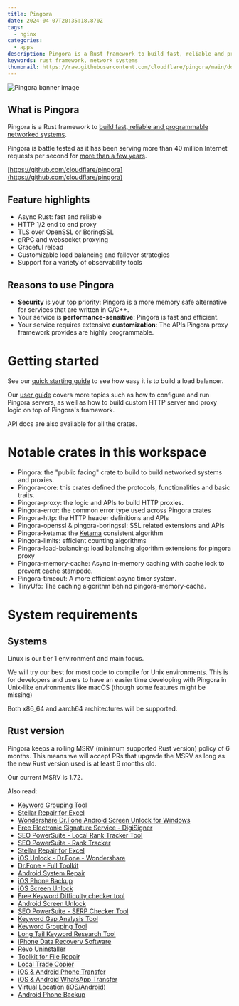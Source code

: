 ```yaml
---
title: Pingora
date: 2024-04-07T20:35:18.870Z
tags: 
  - nginx
categories: 
  - apps
description: Pingora is a Rust framework to build fast, reliable and programmable networked systems.
keywords: rust framework, network systems
thumbnail: https://raw.githubusercontent.com/cloudflare/pingora/main/docs/assets/pingora_banner.png
---
```


![Pingora banner image](https://raw.githubusercontent.com/cloudflare/pingora/main/docs/assets/pingora_banner.png)

## What is Pingora

Pingora is a Rust framework to [build fast, reliable and programmable networked systems](https://blog.cloudflare.com/pingora-open-source).

Pingora is battle tested as it has been serving more than 40 million Internet requests per second for [more than a few years](https://blog.cloudflare.com/how-we-built-pingora-the-proxy-that-connects-cloudflare-to-the-internet).

[https://github.com/cloudflare/pingora](https://github.com/cloudflare/pingora)

## Feature highlights

* Async Rust: fast and reliable
* HTTP 1/2 end to end proxy
* TLS over OpenSSL or BoringSSL
* gRPC and websocket proxying
* Graceful reload
* Customizable load balancing and failover strategies
* Support for a variety of observability tools

## Reasons to use Pingora

* **Security** is your top priority: Pingora is a more memory safe alternative for services that are written in C/C++.
* Your service is **performance-sensitive**: Pingora is fast and efficient.
* Your service requires extensive **customization**: The APIs Pingora proxy framework provides are highly programmable.

# Getting started

See our [quick starting guide](https://github.com/cloudflare/pingora/blob/main/docs/quick_start.md) to see how easy it is to build a load balancer.

Our [user guide](https://github.com/cloudflare/pingora/blob/main/docs/user_guide/index.md) covers more topics such as how to configure and run Pingora servers, as well as how to build custom HTTP server and proxy logic on top of Pingora's framework.

API docs are also available for all the crates.

# Notable crates in this workspace

* Pingora: the "public facing" crate to build to build networked systems and proxies.
* Pingora-core: this crates defined the protocols, functionalities and basic traits.
* Pingora-proxy: the logic and APIs to build HTTP proxies.
* Pingora-error: the common error type used across Pingora crates
* Pingora-http: the HTTP header definitions and APIs
* Pingora-openssl & pingora-boringssl: SSL related extensions and APIs
* Pingora-ketama: the [Ketama](https://github.com/RJ/ketama) consistent algorithm
* Pingora-limits: efficient counting algorithms
* Pingora-load-balancing: load balancing algorithm extensions for pingora proxy
* Pingora-memory-cache: Async in-memory caching with cache lock to prevent cache stampede.
* Pingora-timeout: A more efficient async timer system.
* TinyUfo: The caching algorithm behind pingora-memory-cache.

# System requirements

## Systems

Linux is our tier 1 environment and main focus.

We will try our best for most code to compile for Unix environments. This is for developers and users to have an easier time developing with Pingora in Unix-like environments like macOS (though some features might be missing)

Both x86_64 and aarch64 architectures will be supported.

## Rust version

Pingora keeps a rolling MSRV (minimum supported Rust version) policy of 6 months. This means we will accept PRs that upgrade the MSRV as long as the new Rust version used is at least 6 months old.

Our current MSRV is 1.72.

<span class="atpl-alsoreadstyle">Also read:</span>
<div><ul>
<li><a href="https://tools.techidaily.com/link-assistant/keyword-research/keyword-grouper/" ><u>Keyword Grouping Tool</u></a></li>
<li><a href="https://tools.techidaily.com/stellardata-recovery/repaire-for-excel/" ><u>Stellar Repair for Excel</u></a></li>
<li><a href="https://tools.techidaily.com/wondershare-dr-fone-unlock-android-screen-for-win/" ><u>Wondershare Dr.Fone Android Screen Unlock for Windows</u></a></li>
<li><a href="https://tools.techidaily.com/digisigner/" ><u>Free Electronic Signature Service - DigiSigner</u></a></li>
<li><a href="https://tools.techidaily.com/link-assistant-rank-tracker-local-rankings/" ><u>SEO PowerSuite - Local Rank Tracker Tool</u></a></li>
<li><a href="https://tools.techidaily.com/link-assistant-rank-tracker/" ><u>SEO PowerSuite - Rank Tracker</u></a></li>
<li><a href="https://tools.techidaily.com/repaire-for-excel/" ><u>Stellar Repair for Excel</u></a></li>
<li><a href="https://tools.techidaily.com/ios-unlock-dr-fone-wondershare/" ><u>iOS Unlock - Dr.Fone - Wondershare</u></a></li>
<li><a href="https://tools.techidaily.com/wondershare/drfone/drfone-toolkit/" ><u>Dr.Fone - Full Toolkit</u></a></li>
<li><a href="https://tools.techidaily.com/wondershare/drfone/android-repair/" ><u>Android System Repair</u></a></li>
<li><a href="https://tools.techidaily.com/iphone-backup-and-restore/" ><u>iOS Phone Backup</u></a></li>
<li><a href="https://tools.techidaily.com/iphone-unlock/" ><u>iOS Screen Unlock </u></a></li>
<li><a href="https://tools.techidaily.com/link-assistant/keyword-research/keyword-difficulty-tool/" ><u>Free Keyword Difficulty checker tool</u></a></li>
<li><a href="https://tools.techidaily.com/unlock-android-screen/" ><u>Android Screen Unlock</u></a></li>
<li><a href="https://tools.techidaily.com/link-assistant-rank-tracker-serp-analysis/" ><u>SEO PowerSuite - SERP Checker Tool</u></a></li>
<li><a href="https://tools.techidaily.com/link-assistant/keyword-research/keyword-gap/" ><u>Keyword Gap Analysis Tool</u></a></li>
<li><a href="https://tools.techidaily.com/keyword-grouper/" ><u>Keyword Grouping Tool</u></a></li>
<li><a href="https://tools.techidaily.com/link-assistant/keyword-research/long-tail-keyword-research-tool/" ><u>Long Tail Keyword Research Tool</u></a></li>
<li><a href="https://tools.techidaily.com/data-recovery-ios/" ><u>iPhone Data Recovery Software</u></a></li>
<li><a href="https://tools.techidaily.com/revouninstaller/" ><u>Revo Uninstaller</u></a></li>
<li><a href="https://tools.techidaily.com/stellardata-recovery/file-repair-toolkit/" ><u>Toolkit for File Repair</u></a></li>
<li><a href="https://tools.techidaily.com/mt4copier/" ><u>Local Trade Copier</u></a></li>
<li><a href="https://tools.techidaily.com/wondershare/drfone/phone-switch/" ><u>iOS & Android Phone Transfer</u></a></li>
<li><a href="https://tools.techidaily.com/wondershare/drfone/whatsapp-transfer/" ><u>iOS & Android WhatsApp Transfer </u></a></li>
<li><a href="https://tools.techidaily.com/wondershare/drfone/virtual-location-changer/" ><u>Virtual Location (iOS/Android)</u></a></li>
<li><a href="https://tools.techidaily.com/wondershare/drfone/android-backup-and-restore/" ><u>Android Phone Backup</u></a></li>
</ul></div>
